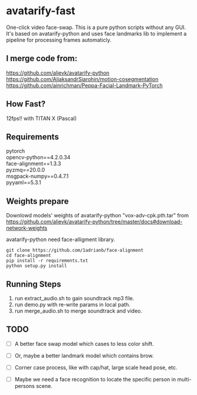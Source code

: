 # avatarify-fast
One-click video face-swap. This is a pure python scripts without any GUI. It's based on avatarify-python and uses face landmarks lib to implement a pipeline for processing frames automaticly.

## I merge code from:
https://github.com/alievk/avatarify-python  
https://github.com/AliaksandrSiarohin/motion-cosegmentation  
https://github.com/ainrichman/Peppa-Facial-Landmark-PyTorch  

## How Fast?
12fps!! with TITAN X (Pascal)

## Requirements
pytorch  
opencv-python==4.2.0.34  
face-alignment==1.3.3  
pyzmq==20.0.0  
msgpack-numpy==0.4.7.1  
pyyaml==5.3.1  


## Weights prepare
Downlowd models' weights of avatarify-python "vox-adv-cpk.pth.tar" from  
https://github.com/alievk/avatarify-python/tree/master/docs#download-network-weights

avatarify-python need face-alligment library.

    git clone https://github.com/1adrianb/face-alignment
    cd face-alignment
    pip install -r requirements.txt
    python setup.py install

## Running Steps
1. run extract_audio.sh to gain soundtrack mp3 file.
2. run demo.py with re-write params in local path.
3. run merge_audio.sh to merge soundtrack and video.

## TODO
- [ ] A better face swap model which cases to less color shift.
- [ ] Or, maybe a better landmark model which contains brow.
- [ ] Corner case process, like with cap/hat, large scale head pose, etc.
- [ ] Maybe we need a face recognition to locate the specific person in multi-persons scene.





